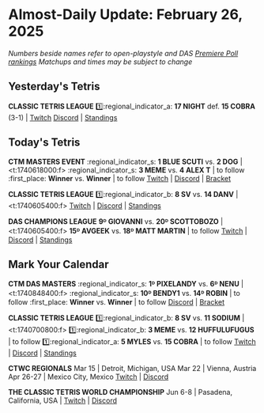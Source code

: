 # Almost-Daily Update: February 26, 2025
*Numbers beside names refer to open-playstyle and DAS [Premiere Poll rankings](https://docs.google.com/document/d/1ddYqLQp5AIR3b6RwN9SxUg1Qr8MOmR-SgrhLkjXcQxY/edit?tab=t.0)*
*Matchups and times may be subject to change*

## Yesterday's Tetris
**CLASSIC TETRIS LEAGUE**
:one::regional_indicator_a:  **17 NIGHT** def. **15 COBRA** (3-1)  |  [Twitch](https://www.twitch.tv/videos/2391279835?t=00h09m52s)
[Discord](https://tinyurl.com/classictetrisleague)  |  [Standings](https://ctlscoreboard.herokuapp.com)

## Today's Tetris
**CTM MASTERS EVENT**
:regional_indicator_s:  **1 BLUE SCUTI** vs. **2 DOG**  |  <t:1740618000:f>
:regional_indicator_s:  **3 MEME** vs. **4 ALEX T**  |  to follow
:first_place:  **Winner** vs. **Winner**  |  to follow
[Twitch](https://twitch.tv/monthlytetris)  |  [Discord](https://go.ctm.gg/event/ctm-february-2025/masters-event/)  |  [Bracket](https://go.ctm.gg/event/ctm-february-2025/masters-event/)

**CLASSIC TETRIS LEAGUE**
:one::regional_indicator_b:  **8 SV** vs. **14 DANV**  |  <t:1740605400:f>
[Twitch](https://twitch.tv/classictetrisleague)  |  [Discord](https://tinyurl.com/classictetrisleague)  |  [Standings](https://ctlscoreboard.herokuapp.com)

**DAS CHAMPIONS LEAGUE**
**9ᴰ GIOVANNI** vs. **20ᴰ SCOTTOBOZO**  |  <t:1740605400:f>
**15ᴰ AVGEEK** vs. **18ᴰ MATT MARTIN**  |  to follow
[Twitch](https://twitch.tv/dastetris)  |  [Discord](https://tinyurl.com/dcltetris)  |  [Standings](https://docs.google.com/spreadsheets/d/1nEN0MAbueG36UDkpfUsPZEmAMuKif6IcLAmJ8iZhCe8/edit?gid=810776162#gid=810776162)

## Mark Your Calendar
**CTM DAS MASTERS**
:regional_indicator_s:  **1ᴰ PIXELANDY** vs. **6ᴰ NENU**  |  <t:1740848400:f>
:regional_indicator_s:  **10ᴰ BENDY1** vs. **14ᴰ ROBIN**  |  to follow
:first_place:  **Winner** vs. **Winner**  |  to follow
[Discord](https://go.ctm.gg/discord)  |  [Bracket](https://go.ctm.gg/event/ctm-das-masters-february-2025/das-masters/)

**CLASSIC TETRIS LEAGUE**
:one::regional_indicator_b:  **8 SV** vs. **11 SODIUM**  |  <t:1740700800:f>
:one::regional_indicator_b:  **3 MEME** vs. **12 HUFFULUFUGUS**  |  to follow
:one::regional_indicator_a:  **5 MYLES** vs. **15 COBRA**  |  to follow
[Twitch](https://twitch.tv/classictetrisleague)  |  [Discord](https://tinyurl.com/classictetrisleague)  |  [Standings](https://ctlscoreboard.herokuapp.com)

**CTWC REGIONALS**
Mar 15  |  Detroit, Michigan, USA
Mar 22  |  Vienna, Austria
Apr 26-27  |  Mexico City, Mexico
[Twitch](https://www.twitch.tv/classictetris)  |  [Discord](https://tinyurl.com/ctwcdiscord)

**THE CLASSIC TETRIS WORLD CHAMPIONSHIP**
Jun 6-8  |  Pasadena, California, USA  |  [Twitch](https://www.twitch.tv/classictetris)  |  [Discord](https://tinyurl.com/ctwcdiscord)